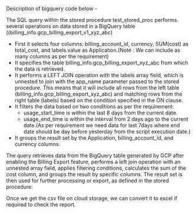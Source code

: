 Description of bigquery code below - 

The SQL query within the stored procedure test_stored_proc performs several operations on data stored in a BigQuery table ((billing_info.gcp_billing_export_v1_xyz_abc)
- First it selects four columns: billing_account_id, currency, SUM(cost) as total_cost, and labels.value as Application.(Note : We can include as many columns as per the requirement)
- It specifies the table billing_info.gcp_billing_export_xyz_abc from which the data is retrieved.
- It performs a LEFT JOIN operation with the labels array field, which is unnested to join with the app_name parameter passed to the stored procedure. This means that it will include all rows from the left table (billing_info.gcp_billing_export_xyz_abc) and matching rows from the right table (labels) based on the condition specified in the ON clause.
- It filters the data based on two conditions as per the requirement:
    * usage_start_time is within the last 8 days from the current date.
    * usage_end_time is within the interval from 2 days ago to the current date.(As per requirement we need data for last 7days where end date should be day before yesterday from the script execution date.)
- It groups the result set by the Application, billing_account_id, and currency columns.

The query retrieves data from the BigQuery table generated by GCP after enabling the Billing Export feature, performs a left join operation with an unnested array field, applies filtering conditions, calculates the sum of the cost column, and groups the result by specific columns. The result set is then used for further processing or export, as defined in the stored procedure.

Once we get the csv file on cloud storage, we can convert it to excel if required to check the report.
